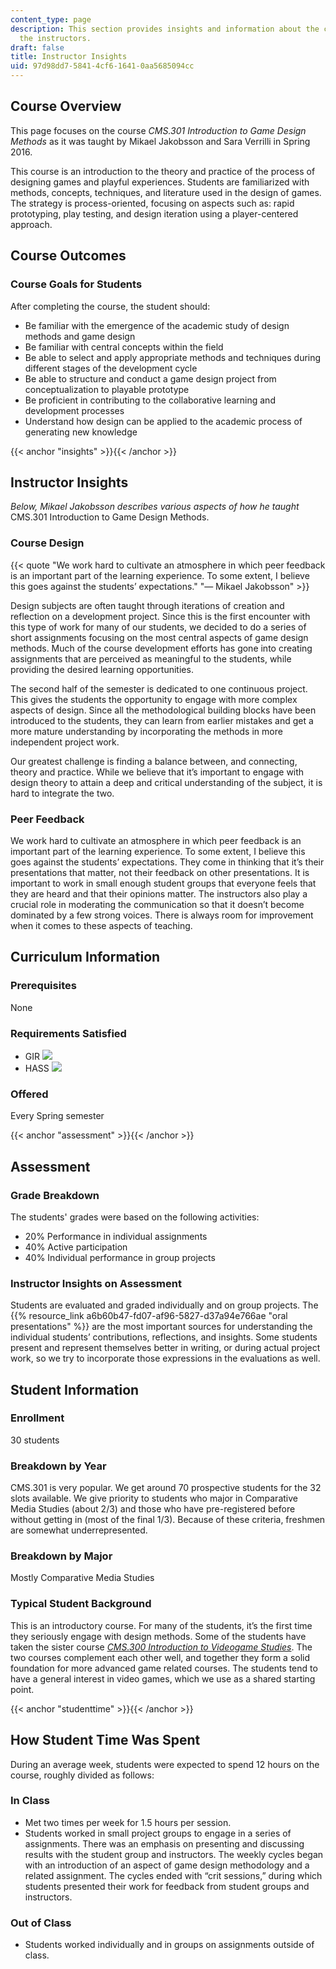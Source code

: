 ```yaml
---
content_type: page
description: This section provides insights and information about the course from
  the instructors.
draft: false
title: Instructor Insights
uid: 97d98dd7-5841-4cf6-1641-0aa5685094cc
---
```

## Course Overview

This page focuses on the course _CMS.301 Introduction to Game Design Methods_ as it was taught by Mikael Jakobsson and Sara Verrilli in Spring 2016.

This course is an introduction to the theory and practice of the process of designing games and playful experiences. Students are familiarized with methods, concepts, techniques, and literature used in the design of games. The strategy is process-oriented, focusing on aspects such as: rapid prototyping, play testing, and design iteration using a player-centered approach.

## Course Outcomes

### Course Goals for Students

After completing the course, the student should:

- Be familiar with the emergence of the academic study of design methods and game design
- Be familiar with central concepts within the field
- Be able to select and apply appropriate methods and techniques during different stages of the development cycle
- Be able to structure and conduct a game design project from conceptualization to playable prototype
- Be proficient in contributing to the collaborative learning and development processes
- Understand how design can be applied to the academic process of generating new knowledge

{{< anchor "insights" >}}{{< /anchor >}}

## Instructor Insights

_Below, Mikael Jakobsson describes various aspects of how he taught_ CMS.301 Introduction to Game Design Methods.

### Course Design

{{< quote "We work hard to cultivate an atmosphere in which peer feedback is an important part of the learning experience. To some extent, I believe this goes against the students’ expectations." "— Mikael Jakobsson" >}}

Design subjects are often taught through iterations of creation and reflection on a development project. Since this is the first encounter with this type of work for many of our students, we decided to do a series of short assignments focusing on the most central aspects of game design methods. Much of the course development efforts has gone into creating assignments that are perceived as meaningful to the students, while providing the desired learning opportunities.

The second half of the semester is dedicated to one continuous project. This gives the students the opportunity to engage with more complex aspects of design. Since all the methodological building blocks have been introduced to the students, they can learn from earlier mistakes and get a more mature understanding by incorporating the methods in more independent project work.

Our greatest challenge is finding a balance between, and connecting, theory and practice. While we believe that it’s important to engage with design theory to attain a deep and critical understanding of the subject, it is hard to integrate the two.

### Peer Feedback

We work hard to cultivate an atmosphere in which peer feedback is an important part of the learning experience. To some extent, I believe this goes against the students’ expectations. They come in thinking that it’s their presentations that matter, not their feedback on other presentations. It is important to work in small enough student groups that everyone feels that they are heard and that their opinions matter. The instructors also play a crucial role in moderating the communication so that it doesn’t become dominated by a few strong voices. There is always room for improvement when it comes to these aspects of teaching.

## Curriculum Information

### Prerequisites

None

### Requirements Satisfied

- GIR ![](/images/educator/icon-question-gir.png)
- HASS ![](/images/educator/icon-question-hass.png)

### Offered

Every Spring semester

{{< anchor "assessment" >}}{{< /anchor >}}

## Assessment

### Grade Breakdown

The students' grades were based on the following activities:

- 20% Performance in individual assignments
- 40% Active participation
- 40% Individual performance in group projects

### Instructor Insights on Assessment

Students are evaluated and graded individually and on group projects. The {{% resource_link a6b60b47-fd07-af96-5827-d37a94e766ae "oral presentations" %}} are the most important sources for understanding the individual students’ contributions, reflections, and insights. Some students present and represent themselves better in writing, or during actual project work, so we try to incorporate those expressions in the evaluations as well.

## Student Information

### Enrollment

30 students

### Breakdown by Year

CMS.301 is very popular. We get around 70 prospective students for the 32 slots available. We give priority to students who major in Comparative Media Studies (about 2/3) and those who have pre-registered before without getting in (most of the final 1/3). Because of these criteria, freshmen are somewhat underrepresented.

### Breakdown by Major

Mostly Comparative Media Studies

### Typical Student Background

This is an introductory course. For many of the students, it’s the first time they seriously engage with design methods. Some of the students have taken the sister course [_CMS.300 Introduction to Videogame Studies_](/courses/cms-300-introduction-to-videogame-studies-fall-2011). The two courses complement each other well, and together they form a solid foundation for more advanced game related courses. The students tend to have a general interest in video games, which we use as a shared starting point.

{{< anchor "studenttime" >}}{{< /anchor >}}

## How Student Time Was Spent

During an average week, students were expected to spend 12 hours on the course, roughly divided as follows:

### In Class

- Met two times per week for 1.5 hours per session.
- Students worked in small project groups to engage in a series of assignments. There was an emphasis on presenting and discussing results with the student group and instructors. The weekly cycles began with an introduction of an aspect of game design methodology and a related assignment. The cycles ended with “crit sessions,” during which students presented their work for feedback from student groups and instructors. 

### Out of Class

- Students worked individually and in groups on assignments outside of class.